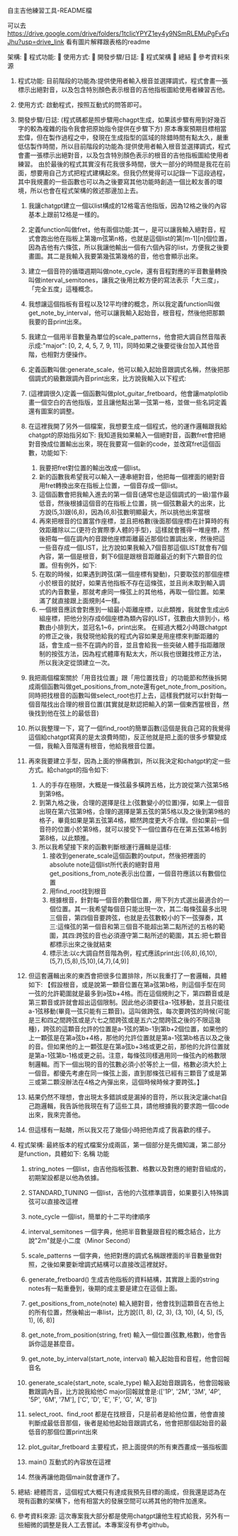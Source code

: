 自主吉他練習工具-README檔

可以去
https://drive.google.com/drive/folders/1tcIicYPYZ1ey4y9NSmRLEMuPgFvFqJhu?usp=drive_link
看有圖片解釋跟表格的readme

架構:
	程式功能:
	使用方式:
	開發步驟/日誌:
	程式架構
	總結
	參考資料來源

1.	程式功能:
目前階段的功能為:提供使用者輸入根音並選擇調式，程式會畫一張標示出絕對音，以及包含特別顏色表示根音的吉他指板圖給使用者練習吉他。


2.	使用方式:
啟動程式，按照互動式的問答即可。


3.	開發步驟/日誌:
(程式碼都是照步驟用chagpt生成，如果該步驟有用到好幾百字的較為複雜的指令我會把原始指令提供在步驟下方)
原本專案預期目標相當宏偉，但在製作過程之中，發現在生成指型的區域的除錯時間有點太久，嚴重低估製作時間，所以目前階段的功能為:提供使用者輸入根音並選擇調式，程式會畫一張標示出絕對音，以及包含特別顏色表示的根音的吉他指板圖給使用者練習。
由於最後的程式其實沒有花我很多時間，很大一部分的時間是我花在前面，想要用自己方式把程式建構起來。但我仍然覺得可以記錄一下這段過程，其中我規畫的一些函數也可以為之後要寫其他功能時創造一個比較友善的環境，所以也會在程式架構的敘述那邊加上去。

    1. 我讓chatgpt建立一個以list構成的12格電吉他指版，因為12格之後的內容基本上跟前12格是一樣的。
    2. 定義function叫做fret，他有兩個功能:其一，是可以讓我輸入絕對音，程式會跑出他在指板上第幾m弦第n格，也就是這個list的第[m-1][n]個位置，因為吉他有六條弦，所以我讓他輸出一個有六個內容的list，方便我之後要畫圖。其二是我輸入我要第幾弦第幾格的音，他也會顯示出來。
    3. 建立一個音符的循環週期叫做note_cycle，還有音程對應的半音數量轉換叫做interval_semitones，讓我之後用比較方便的寫法表示「大三度」，「完全五度」這種概念。
    4. 我想讓這個指板有音程以及12平均律的概念，所以我定義function叫做get_note_by_interval，他可以讓我輸入起始音，根音程，然後他把那顆我要的音print出來。
    5. 我建立一個用半音數量為單位的scale_patterns，他會把大調自然音階表示成:"major": [0, 2, 4, 5, 7, 9, 11]，同時如果之後要從後台加入其他音階，也相對方便操作。
    6. 定義函數叫做:generate_scale，他可以輸入起始音跟調式名稱，然後把那個調式的級數跟調內音print出來，比方說我輸入以下程式:
    7. (這裡調很久)定義一個函數叫做plot_guitar_fretboard，他會讓matplotlib畫一個空白的吉他指版，並且讓他點出第一弦第一格，並做一些名詞定義還有圖案的調整。
    8. 在這裡我開了另外一個檔案，我想要生成一個程式，他的運作邏輯跟我給chatgpt的原始指另如下:
     我知道我如果輸入一個絕對音，函數fret會把絕對音換成位置輸出出來，現在我要寫一個新的code，並改寫fret這個函數，功能如下:
       1. 我要把fret對位置的輸出改成一個list。
       2. 新的函數我希望我可以輸入一連串絕對音，他把每一個裡面的絕對音用fret轉換出來在指板上位置，一個音存成一個list。
       3. 這個函數會把我輸入進去的第一個音(通常也是這個調式的一級)當作最低音，然後根據這個音的在指板上位置，挑一個弦數最大的出來，比方說(5,3)跟(6,8)，因為(6,8)弦數明顯最大，所以挑他出來當根
       4. 再來把根音的位置當作座標，並且把格數(後面那個座標)在計算時的有效距離除以二(更符合實際季人體的手型)，這樣就會獲得一堆座標，然後把每一個在調內的音跟他座標距離最近那個位置調出來，然後把這一些音存成一個LIST，比方說如果我輸入7個音那這個LIST就會有7個內容，第一個是根音，剩下6個是跟根音距離最近的剩下六顆音的位置。但有例外，如下:
       5. 在取的時候，如果遇到跨弦(第一個座標有變動)，只要取弦的那個座標小於根音的就好，如果吉他指板不存在這條弦，並且尚未取到輸入調式的內音數量，那就考慮同一條弦上的其他格，再取一個位置。如果滿了就直接跟上面規則4一樣。
       6. 一個根音應該會對應到一組最小距離座標，以此類推，我就會生成出6組座標，把他分別存成6個座標為類內容的LIST，弦數由大排到小，格數由小排到大，並冠名1~6，print出來。
在經過大概2小時跟chatgpt的修正之後，我發現他給我的程式內容如果是用座標來判斷距離的話，會生成一些不在調內的音，並且會給我一些突破人體手指距離限制的按弦方法，因為程式體庫有點太大，所以我也很難找修正方法，所以我決定從頭建立一次。

    9. 我把兩個檔案關於「用音找位置」跟「用位置找音」的功能節和然後拆開成兩個函數叫做get_positions_from_note還有get_note_from_position。同時把找根音的函數叫做select_root也打上去，這樣我們就可以針對每一個音階找出合理的根音位置(其實就是默認把輸入的第一個東西當根音，然後找到他在弦上的最低音)
    10. 所以我整理一下，寫了一個find_root的簡單函數(這個是我自己寫的我覺得這個給chatgpt寫真的是太浪費時間)，反正他就是把上面的很多步驟變成一個，我輸入音階還有根音，他給我根音位置。
    11. 再來我要建立手型，因為上面的慘痛教訓，所以我決定和chatgpt約定一些方式。給chatgpt的指令如下:
          1. 人的手存在極限，大概是一條弦最多橫跨五格，比方說從第六弦第5格到第9格。
          2. 到第九格之後，合理的選擇是往上(弦數變小的位置)彈，如果上一個音出現在第六弦第9格，合理的選擇是第五弦的第5格以及之後到第9格的格子，畢竟如果是第五弦第4格，顯然跨度更大不合理。但如果前一個音符的位置小於第9格，就可以接受下一個位置存在在第五弦第4格到第8格，以此類推。
          3. 所以我希望接下來的函數判斷根運行邏輯是這樣:
              1. 接收到generate_scale這個函數的output，然後把裡面的absolute note這個list所代表的絕對音用get_positions_from_note表示出位置，一個音符應該以有數個位置
              2. 用find_root找到根音
              3. 根據根音，針對每一個音的數個位置，用下列方式選出最適合的一個位置。其一:我希望每個音只能出現一次，其二:每條弦最多出現三個音，第四個音要跨弦，也就是去弦數較小的下一弦彈奏，其三:這條弦的第一個音和第三個音不能超出第二點所述的五格的範圍，其四:跨弦的音也必須遵守第二點所述的範圍，其五:把七顆音都標示出來之後就結束
              4. 標示法:以c大調自然音階為例，程式應該print出:[(6,8),(6,10),(5,7),(5,8),(5,10),(4,7),(4,9)]
    12. 但這套邏輯出來的東西會把很多位置排除，所以我重打了一套邏輯，具體如下:
      【假設根音，或是說第一顆音位置在第a弦第b格，則這個手型在同一弦的允許範圍就是最多到a弦b+4格。而在這個規則之下，第四顆音或是第三顆音或許就會超出這個限制。因此他必須要往a-1弦移動，並且只能往a-1弦移動(畢竟一弦只能有三顆音)。這叫做跨弦，每次要跨弦的時候(可能是三和四之間跨弦或是六七之間跨弦或是五六之間跨弦之後的不限這幾種)，跨弦的這顆音允許的位置是a-1弦的第b-1到第b+2個位置，如果他的上一顆弦是在第a弦b+4格，那他的允許位置就是第a-1弦第b格吉以及之後的音。但如果他的上一顆弦是在第a弦b+3格或更之前，那他的允許位置就是第a-1弦第b-1格或更之前。注意，每條弦同樣適用同一條弦內的格數限制邏輯。而下一個出現的音的弦數必須小於等於上一個，格數必須大於上一個音。都優先考慮在同一條弦上面，直到那條弦已經有三顆音了或是第三或第二顆沒辦法在4格之內彈出來，這個時候時候才要跨弦。】
    13. 結果仍然不理想，會出現太多錯誤或是漏掉的音符，所以我決定讓chat自己跑邏輯，我告訴他我現在有了這些工具，請他根據我的要求跑一個code出來，我來完善他。
    14. 但這樣有一點醜，所以我又花了幾個小時把他弄成了我喜歡的樣子。


5.	程式架構:
最終版本的程式檔案分成兩區，第一個部分是先備知識，第二部分是function，具體如下:
名稱	功能
    1. string_notes	一個list，由吉他指板弦數、格數以及對應的絕對音組成的，初期架設都是以他為依據。
    2. STANDARD_TUNING	一個list，吉他的六弦標準調音，如果要引入特殊調弦可以直接改這裡
    3. note_cycle	一個list，簡單的十二平均律順序
    4. interval_semitones	一個字典，他把半音數量跟音程的概念結合，比方說"2m"就是小二度（Minor Second）
    5. scale_patterns	一個字典，他把對應的調式名稱跟裡面的半音數量做對照，之後如果要新增調式結構可以直接改這裡就好。

    1. generate_fretboard()	生成吉他指板的資料結構，其實跟上面的string notes有一點重疊到，後期的成主要是建立在這個上面。
    2. get_positions_from_note(note)	輸入絕對音，他會找到這顆音在吉他上的所有位置，然後輸出一串list，比方說[(1, 8), (2, 3), (3, 10), (4, 5), (5, 1), (6, 8)]
    3. get_note_from_position(string, fret)	輸入一個位置(弦數,格數)，他會告訴你這是甚麼音。
    4. get_note_by_interval(start_note, interval)	輸入起始音和音程，他會回報音名
    5. generate_scale(start_note, scale_type)	輸入起始音跟調名，他會回報級數跟調內音，比方說我給他C major回報就會是:(['1P', '2M', '3M', '4P', '5P', '6M', '7M'], ['C', 'D', 'E', 'F', 'G', 'A', 'B'])
    6. select_root、find_root	都是在找根音，只是前者是給他位置，他會直接判斷成最低音那個，後者是給他起始音跟調式名，他會把那個起始音的最低音的那個位置print出來
    7. plot_guitar_fretboard	主要程式，把上面提供的所有東西畫成一張指板圖
    8. main()	互動式的內容放在這裡
    9. 然後再讓他跑個main就會運作了。


10.	總結:
總體而言，這個程式大概只有達成我預先目標的兩成，但我還是認為在現有函數的架構下，他有相當大的發展空間可以將其他的物件加進來。


11.	參考資料來源:
這次專案我大部分都是使用chatgpt讓他生程式給我，另外有一些細微的調整是我人工去嘗試。本專案沒有參考github。
